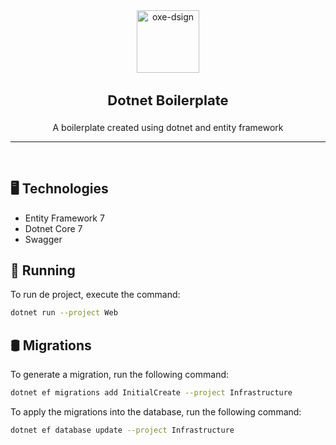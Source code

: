 <div align="center">
  <img alt="oxe-dsign" src="https://upload.wikimedia.org/wikipedia/commons/thumb/7/7d/Microsoft_.NET_logo.svg/2048px-Microsoft_.NET_logo.svg.png" width="100">
</div>
<div align="center">
  <h3 style="font-size: 22px"><b>Dotnet Boilerplate</b></h3>
  <p>A boilerplate created using dotnet and entity framework</p>
</div>

---
</br>

## 🖥️ Technologies
- Entity Framework 7
- Dotnet Core 7
- Swagger

## 🚀 Running

To run de project, execute the command:

```bash
dotnet run --project Web
```

## 🛢️ Migrations

To generate a migration, run the following command:

```bash
dotnet ef migrations add InitialCreate --project Infrastructure
```

To apply the migrations into the database, run the following command:

```bash
dotnet ef database update --project Infrastructure
```
